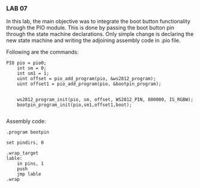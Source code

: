 ### LAB 07 ###

In this lab, the main objective was to integrate the boot button functionality through the PIO module. This is done by passing the boot button pin through the state machine declarations. Only simple change is declaring the new state machine and writing the adjoining assembly code in .pio file.

Following are the commands: 
```
PIO pio = pio0;
    int sm = 0;
    int sm1 = 1;
    uint offset = pio_add_program(pio, &ws2812_program);
    uint offset1 = pio_add_program(pio, &bootpin_program);


    ws2812_program_init(pio, sm, offset, WS2812_PIN, 800000, IS_RGBW);
    bootpin_program_init(pio,sm1,offset1,boot);
    
```

Assembly code: 

```
.program bootpin

set pindirs, 0

.wrap_target
lable: 
    in pins, 1
    push
    jmp lable
.wrap
```
